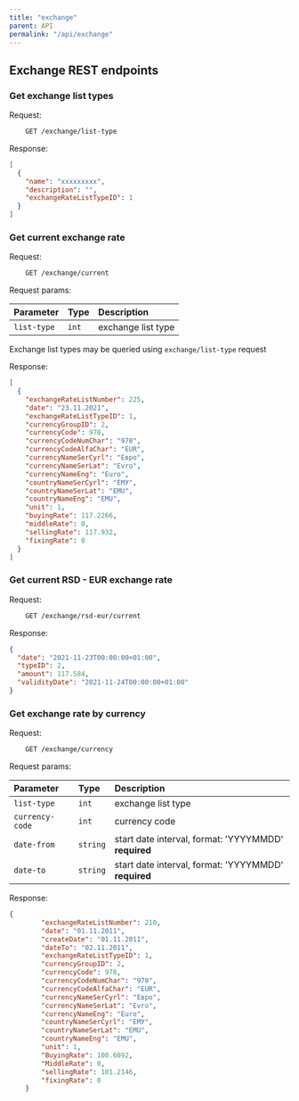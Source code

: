 ```yaml
---
title: "exchange"  
parent: API  
permalink: "/api/exchange"
---
```


## Exchange REST endpoints

### Get exchange list types

Request:

```html
    GET /exchange/list-type
```

Response:

```json
[
  {
    "name": "xxxxxxxxx",
    "description": "",
    "exchangeRateListTypeID": 1
  }
]
```

### Get current exchange rate

Request:

```html
    GET /exchange/current
```

Request params:

| Parameter | Type     | Description                |
| :-------- | :------- | :------------------------- |
| `list-type` | `int` | exchange list type |

Exchange list types may be queried using ```exchange/list-type``` request

Response:

```json
[
  {
    "exchangeRateListNumber": 225,
    "date": "23.11.2021",
    "exchangeRateListTypeID": 1,
    "currencyGroupID": 2,
    "currencyCode": 978,
    "currencyCodeNumChar": "978",
    "currencyCodeAlfaChar": "EUR",
    "currencyNameSerCyrl": "Евро",
    "currencyNameSerLat": "Evro",
    "currencyNameEng": "Euro",
    "countryNameSerCyrl": "ЕМУ",
    "countryNameSerLat": "EMU",
    "countryNameEng": "EMU",
    "unit": 1,
    "buyingRate": 117.2266,
    "middleRate": 0,
    "sellingRate": 117.932,
    "fixingRate": 0
  }
]
```

### Get current RSD - EUR exchange rate

Request:

```html
    GET /exchange/rsd-eur/current
```

Response:

```json
{
  "date": "2021-11-23T00:00:00+01:00",
  "typeID": 2,
  "amount": 117.584,
  "validityDate": "2021-11-24T00:00:00+01:00"
}
```

### Get exchange rate by currency

Request:

```html
    GET /exchange/currency
```

Request params:

| Parameter | Type     | Description                |
| :-------- | :------- | :------------------------- |
| `list-type` | `int` | exchange list type |
| `currency-code` | `int` | currency code |
| `date-from` | `string` | start date interval, format: 'YYYYMMDD' **required** |
| `date-to` | `string` | start date interval, format: 'YYYYMMDD' **required** |


Response:

```json
{
        "exchangeRateListNumber": 210,
        "date": "01.11.2011",
        "createDate": "01.11.2011",
        "dateTo": "02.11.2011",
        "exchangeRateListTypeID": 1,
        "currencyGroupID": 2,
        "currencyCode": 978,
        "currencyCodeNumChar": "978",
        "currencyCodeAlfaChar": "EUR",
        "currencyNameSerCyrl": "Евро",
        "currencyNameSerLat": "Evro",
        "currencyNameEng": "Euro",
        "countryNameSerCyrl": "ЕМУ",
        "countryNameSerLat": "EMU",
        "countryNameEng": "EMU",
        "unit": 1,
        "BuyingRate": 100.6092,
        "MiddleRate": 0,
        "sellingRate": 101.2146,
        "fixingRate": 0
    }
```